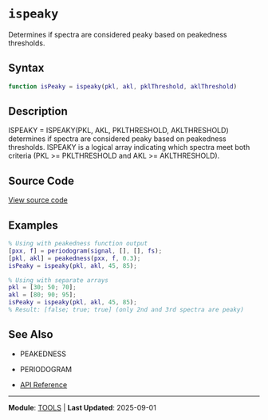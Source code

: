 # `ispeaky`

Determines if spectra are considered peaky based on peakedness thresholds.

## Syntax

```matlab
function isPeaky = ispeaky(pkl, akl, pklThreshold, aklThreshold)
```

## Description

ISPEAKY = ISPEAKY(PKL, AKL, PKLTHRESHOLD, AKLTHRESHOLD) determines if spectra are considered peaky based on peakedness thresholds. ISPEAKY is a logical array indicating which spectra meet both criteria (PKL >= PKLTHRESHOLD and AKL >= AKLTHRESHOLD).

## Source Code

[View source code](https://github.com/BSICoS/biosigmat/tree/main/src/tools/ispeaky.m)

## Examples

```matlab
% Using with peakedness function output
[pxx, f] = periodogram(signal, [], [], fs);
[pkl, akl] = peakedness(pxx, f, 0.3);
isPeaky = ispeaky(pkl, akl, 45, 85);

% Using with separate arrays
pkl = [30; 50; 70];
akl = [80; 90; 95];
isPeaky = ispeaky(pkl, akl, 45, 85);
% Result: [false; true; true] (only 2nd and 3rd spectra are peaky)
```

## See Also

- PEAKEDNESS
- PERIODOGRAM

- [API Reference](../index.md)

---

**Module**: [TOOLS](index.md) | **Last Updated**: 2025-09-01
